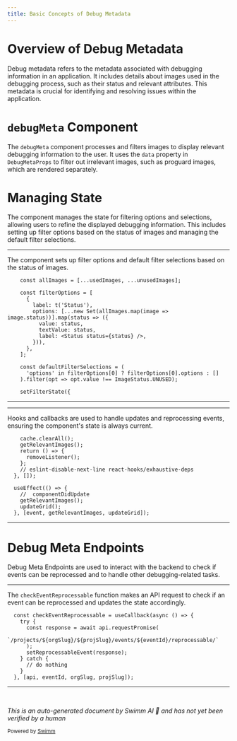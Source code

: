 ```yaml
---
title: Basic Concepts of Debug Metadata
---
```

# Overview of Debug Metadata

Debug metadata refers to the metadata associated with debugging information in an application. It includes details about images used in the debugging process, such as their status and relevant attributes. This metadata is crucial for identifying and resolving issues within the application.

# <SwmToken path="static/app/components/events/interfaces/debugMeta/index.tsx" pos="12:13:13" line-data="} from &#39;sentry/components/events/interfaces/debugMeta/debugImageDetails&#39;;">`debugMeta`</SwmToken> Component

The <SwmToken path="static/app/components/events/interfaces/debugMeta/index.tsx" pos="12:13:13" line-data="} from &#39;sentry/components/events/interfaces/debugMeta/debugImageDetails&#39;;">`debugMeta`</SwmToken> component processes and filters images to display relevant debugging information to the user. It uses the <SwmToken path="static/app/components/events/interfaces/debugMeta/index.tsx" pos="48:1:1" line-data="  data: {">`data`</SwmToken> property in <SwmToken path="static/app/components/events/interfaces/debugMeta/index.tsx" pos="47:2:2" line-data="interface DebugMetaProps {">`DebugMetaProps`</SwmToken> to filter out irrelevant images, such as proguard images, which are rendered separately.

# Managing State

The component manages the state for filtering options and selections, allowing users to refine the displayed debugging information. This includes setting up filter options based on the status of images and managing the default filter selections.

<SwmSnippet path="/static/app/components/events/interfaces/debugMeta/index.tsx" line="176">

---

The component sets up filter options and default filter selections based on the status of images.

```tsx
    const allImages = [...usedImages, ...unusedImages];

    const filterOptions = [
      {
        label: t('Status'),
        options: [...new Set(allImages.map(image => image.status))].map(status => ({
          value: status,
          textValue: status,
          label: <Status status={status} />,
        })),
      },
    ];

    const defaultFilterSelections = (
      'options' in filterOptions[0] ? filterOptions[0].options : []
    ).filter(opt => opt.value !== ImageStatus.UNUSED);

    setFilterState({
```

---

</SwmSnippet>

<SwmSnippet path="/static/app/components/events/interfaces/debugMeta/index.tsx" line="304">

---

Hooks and callbacks are used to handle updates and reprocessing events, ensuring the component's state is always current.

```tsx
    cache.clearAll();
    getRelevantImages();
    return () => {
      removeListener();
    };
    // eslint-disable-next-line react-hooks/exhaustive-deps
  }, []);

  useEffect(() => {
    //  componentDidUpdate
    getRelevantImages();
    updateGrid();
  }, [event, getRelevantImages, updateGrid]);
```

---

</SwmSnippet>

# Debug Meta Endpoints

Debug Meta Endpoints are used to interact with the backend to check if events can be reprocessed and to handle other debugging-related tasks.

<SwmSnippet path="/static/app/components/events/interfaces/debugMeta/debugImageDetails/reprocessAlert.tsx" line="40">

---

The <SwmToken path="static/app/components/events/interfaces/debugMeta/debugImageDetails/reprocessAlert.tsx" pos="40:3:3" line-data="  const checkEventReprocessable = useCallback(async () =&gt; {">`checkEventReprocessable`</SwmToken> function makes an API request to check if an event can be reprocessed and updates the state accordingly.

```tsx
  const checkEventReprocessable = useCallback(async () => {
    try {
      const response = await api.requestPromise(
        `/projects/${orgSlug}/${projSlug}/events/${eventId}/reprocessable/`
      );
      setReprocessableEvent(response);
    } catch {
      // do nothing
    }
  }, [api, eventId, orgSlug, projSlug]);
```

---

</SwmSnippet>

&nbsp;

*This is an auto-generated document by Swimm AI 🌊 and has not yet been verified by a human*

<SwmMeta version="3.0.0" repo-id="Z2l0aHViJTNBJTNBc2VudHJ5LWRlbW8tMSUzQSUzQVN3aW1tLURlbW8=" repo-name="sentry-demo-1" doc-type="overview"><sup>Powered by [Swimm](/)</sup></SwmMeta>
